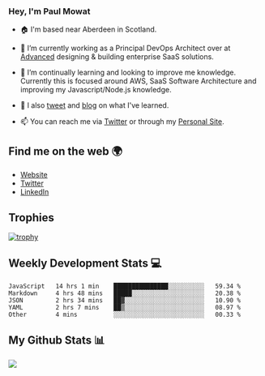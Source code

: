 ### Hey, I'm Paul Mowat

- 🏠 I'm based near Aberdeen in Scotland.
- 💼 I’m currently working as a Principal DevOps Architect over at [Advanced](https://www.oneadvanced.com/) designing & building enterprise SaaS solutions.
- 📖 I’m continually learning and looking to improve me knowledge. Currently this is focused around AWS, SaaS Software Architecture and improving my Javascript/Node.js knowledge.
- 📔 I also [tweet](https://twitter.com/paul_mowat) and [blog](https://www.paulmowat.co.uk/blog) on what I've learned.

- 📫 You can reach me via [Twitter](https://twitter.com/paul_mowat) or through my [Personal Site](https://www.paulmowat.co.uk).


## Find me on the web 🌍

- [Website](https://www.paulmowat.co.uk)
- [Twitter](https://twitter.com/paul_mowat)
- [LinkedIn](https://www.linkedin.com/in/paulmowat)

## Trophies

[![trophy](https://github-profile-trophy.vercel.app/?username=paulmowat)](https://github.com/ryo-ma/github-profile-trophy)

## Weekly Development Stats 💻

<!--START_SECTION:waka-->
```text
JavaScript   14 hrs 1 min    ███████████████░░░░░░░░░░   59.34 % 
Markdown     4 hrs 48 mins   █████░░░░░░░░░░░░░░░░░░░░   20.38 % 
JSON         2 hrs 34 mins   ██▓░░░░░░░░░░░░░░░░░░░░░░   10.90 % 
YAML         2 hrs 7 mins    ██▒░░░░░░░░░░░░░░░░░░░░░░   08.97 % 
Other        4 mins          ░░░░░░░░░░░░░░░░░░░░░░░░░   00.33 % 
```
<!--END_SECTION:waka-->

## My Github Stats 📊

![](https://github-readme-stats.vercel.app/api?username=paulmowat&show_icons=true&count_private=true)
